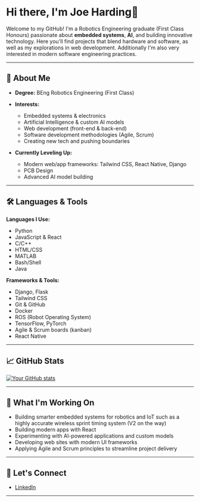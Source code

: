 # Hi there, I'm Joe Harding👋

Welcome to my GitHub! I'm a Robotics Engineering graduate (First Class Honours) passionate about **embedded systems**, **AI**, and building innovative technology. Here you'll find projects that blend hardware and software, as well as my explorations in web development. Additionally I'm also very interested in modern software engineering practices.

---

## 🚀 About Me

- **Degree:** BEng Robotics Engineering (First Class)
- **Interests:**  
  - Embedded systems & electronics  
  - Artificial Intelligence & custom AI models  
  - Web development (front-end & back-end)  
  - Software development methodologies (Agile, Scrum)  
  - Creating new tech and pushing boundaries

- **Currently Leveling Up:**  
  - Modern web/app frameworks: Tailwind CSS, React Native, Django
  - PCB Design 
  - Advanced AI model building

---

## 🛠️ Languages & Tools

**Languages I Use:**
- Python
- JavaScript & React
- C/C++
- HTML/CSS
- MATLAB
- Bash/Shell
- Java

**Frameworks & Tools:**
- Django, Flask
- Tailwind CSS
- Git & GitHub
- Docker
- ROS (Robot Operating System)
- TensorFlow, PyTorch
- Agile & Scrum boards (kanban)
- React Native

---

## 📈 GitHub Stats

[![Your GitHub stats](https://github-readme-stats.vercel.app/api?username=JosephJames01&show_icons=true&theme=radical)](https://github.com/JosephJames01)




---

## 🌱 What I'm Working On 

- Building smarter embedded systems for robotics and IoT such as a highly accurate wireless sprint timing system (V2 on the way)
- Building modern apps with React
- Experimenting with AI-powered applications and custom models  
- Developing web sites with modern UI frameworks  
- Applying Agile and Scrum principles to streamline project delivery

---

## 🤝 Let's Connect

- [LinkedIn](https://www.linkedin.com/in/joe-harding-458a23312/)  


---
